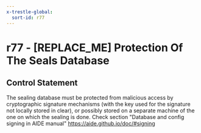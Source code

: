 ```yaml
---
x-trestle-global:
  sort-id: r77
---
```


# r77 - \[REPLACE_ME\] Protection Of The Seals Database

## Control Statement

The sealing database must be protected from malicious access by cryptographic signature mechanisms (with the key used for the signature not locally stored in clear), or possibly stored on a separate machine of the one on which the sealing is done. Check section "Database and config signing in AIDE manual" https://aide.github.io/doc/#signing
